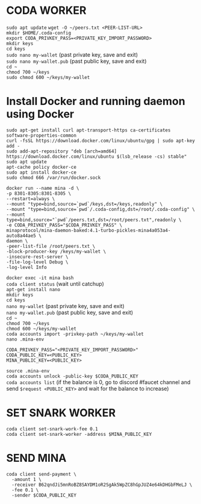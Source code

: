 # CODA WORKER  
`sudo apt update`
`wget -O ~/peers.txt <PEER-LIST-URL>`  
`mkdir $HOME/.coda-config`  
`export CODA_PRIVKEY_PASS=<PRIVATE_KEY_IMPORT_PASSWORD>`  
`mkdir keys`  
`cd keys`  
`sudo nano my-wallet` (past private key, save and exit)  
`sudo nano my-wallet.pub` (past public key, save and exit)  
`cd ~ `  
`chmod 700 ~/keys`  
`sudo chmod 600 ~/keys/my-wallet`   
# Install Docker and running daemon using Docker  
`sudo apt-get install curl apt-transport-https ca-certificates software-properties-common`  
`curl -fsSL https://download.docker.com/linux/ubuntu/gpg | sudo apt-key add -`  
`sudo add-apt-repository "deb [arch=amd64] https://download.docker.com/linux/ubuntu $(lsb_release -cs) stable"`  
`sudo apt update`  
`apt-cache policy docker-ce`  
`sudo apt install docker-ce`  
`sudo chmod 666 /var/run/docker.sock`   
```
docker run --name mina -d \
-p 8301-8305:8301-8305 \
--restart=always \
--mount "type=bind,source=`pwd`/keys,dst=/keys,readonly" \
--mount "type=bind,source=`pwd`/.coda-config,dst=/root/.coda-config" \
--mount type=bind,source="`pwd`/peers.txt,dst=/root/peers.txt",readonly \
-e CODA_PRIVKEY_PASS="$CODA_PRIVKEY_PASS" \
minaprotocol/mina-daemon-baked:4.1-turbo-pickles-mina4a053a4-auto8a44ae5 \
daemon \
-peer-list-file /root/peers.txt \
-block-producer-key /keys/my-wallet \
-insecure-rest-server \
-file-log-level Debug \
-log-level Info
```  
`docker exec -it mina bash`  
`coda client status` (wait until catchup)  
`apt-get install nano`  
`mkdir keys`  
`cd keys`  
`nano my-wallet` (past private key, save and exit)  
`nano my-wallet.pub` (past public key, save and exit)  
`cd ~ `  
`chmod 700 ~/keys`  
`chmod 600 ~/keys/my-wallet`  
`coda accounts import -privkey-path ~/keys/my-wallet`  
`nano .mina-env`  
```
CODA_PRIVKEY_PASS="<PRIVATE_KEY_IMPORT_PASSWORD>"
CODA_PUBLIC_KEY=<PUBLIC_KEY>
MINA_PUBLIC_KEY=<PUBLIC_KEY>
```  
`source .mina-env`  
`coda accounts unlock -public-key $CODA_PUBLIC_KEY`  
`coda accounts list` (if the balance is 0, go to discord #faucet channel and send `$request <PUBLIC_KEY>` and wait for the balance to increase)   
# SET SNARK WORKER  
`coda client set-snark-work-fee 0.1`  
`coda client set-snark-worker -address $MINA_PUBLIC_KEY`   
# SEND MINA  
```
coda client send-payment \
  -amount 1 \
  -receiver B62qndJi5mnRoBZ8SAYDM1oR2SgAk5WpZC8hGpJUZ4e64kDHGbFMeLJ \
  -fee 0.1 \
  -sender $CODA_PUBLIC_KEY
```  
